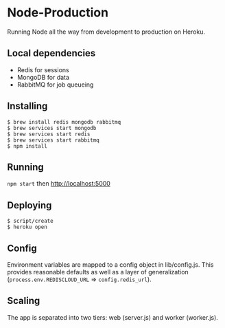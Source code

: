 # Node-Production

Running Node all the way from development to production on Heroku.

## Local dependencies

- Redis for sessions
- MongoDB for data
- RabbitMQ for job queueing

## Installing

```
$ brew install redis mongodb rabbitmq
$ brew services start mongodb
$ brew services start redis
$ brew services start rabbitmq
$ npm install
```

## Running

`npm start` then [http://localhost:5000](http://localhost:5000)

## Deploying

```
$ script/create
$ heroku open
```

## Config

Environment variables are mapped to a config object in lib/config.js.
This provides reasonable defaults as well as a layer of generalization
(`process.env.REDISCLOUD_URL` => `config.redis_url`).

## Scaling

The app is separated into two tiers: web (server.js) and worker (worker.js).
